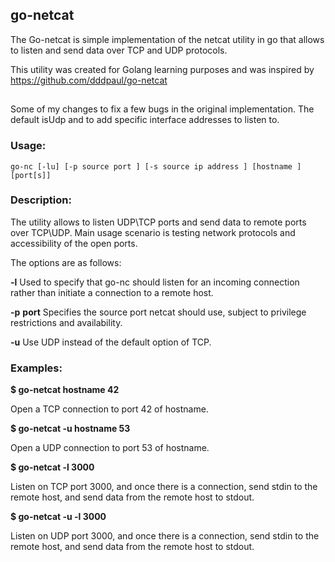 ## go-netcat
The Go-netcat is simple implementation of the netcat utility in go that allows to listen and send data over TCP and UDP protocols.

This utility was created for Golang learning purposes and was inspired by https://github.com/dddpaul/go-netcat


## 

Some of my changes to fix a few bugs in the original implementation. The default isUdp and to add specific interface addresses to listen to.

### Usage:

```
go-nc [-lu] [-p source port ] [-s source ip address ] [hostname ] [port[s]]
```

### Description:

The utility allows to listen UDP\TCP ports and send data to remote ports over TCP\UDP. Main usage scenario is testing network protocols and accessibility of the open ports.

The options are as follows:

**-l** 
	Used to specify that go-nc should listen for an incoming connection rather than initiate a connection to a remote host.
	
**-p** __port__ 
	Specifies the source port netcat should use, subject to privilege restrictions and availability.
	
**-u** 
	Use UDP instead of the default option of TCP.

### Examples:

**$ go-netcat hostname 42**

Open a TCP connection to port 42 of hostname.

**$ go-netcat -u hostname 53**

Open a UDP connection to port 53 of hostname.

**$ go-netcat -l 3000**

Listen on TCP port 3000, and once there is a connection, send stdin to the remote host, and send data from the remote host to stdout.

**$ go-netcat -u -l 3000**

Listen on UDP port 3000, and once there is a connection, send stdin to the remote host, and send data from the remote host to stdout.

